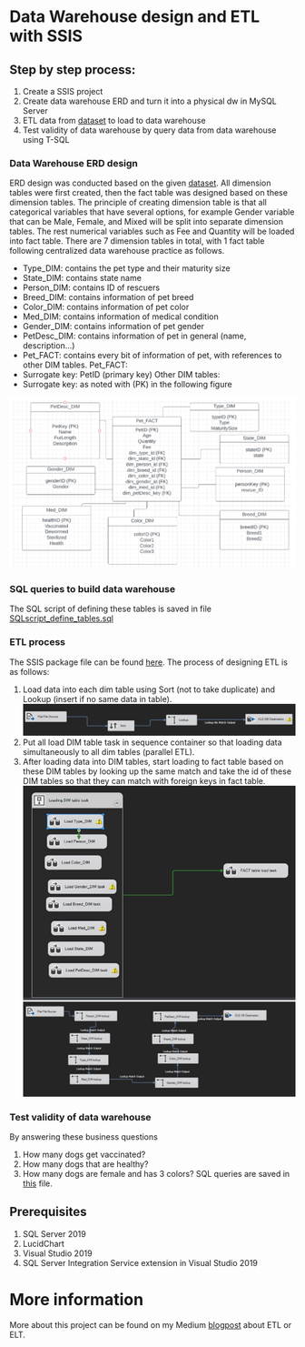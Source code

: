 # Data Warehouse design and ETL with SSIS

## Step by step process:
1. Create a SSIS project
2. Create data warehouse ERD and turn it into a physical dw in MySQL Server
3. ETL data from [dataset](https://drive.google.com/file/d/1_RFWaLL_X8ylbKYRGlbD5Z_gdsEirov4/view?usp=sharing) to load to data warehouse
4. Test validity of data warehouse by query data from data warehouse using T-SQL

### Data Warehouse ERD design
ERD design was conducted based on the given [dataset](https://drive.google.com/file/d/1_RFWaLL_X8ylbKYRGlbD5Z_gdsEirov4/view?usp=sharing).
All dimension tables were first created, then the fact table was designed based on these dimension tables.
The principle of creating dimension table is that all categorical variables that have several options, for example
Gender variable that can be Male, Female, and Mixed will be split into separate dimension tables. The rest
numerical variables such as Fee and Quantity will be loaded into fact table.
There are 7 dimension tables in total, with 1 fact table following centralized data warehouse practice as
follows.
- Type_DIM: contains the pet type and their maturity size
- State_DIM: contains state name
- Person_DIM: contains ID of rescuers
- Breed_DIM: contains information of pet breed
- Color_DIM: contains information of pet color
- Med_DIM: contains information of medical condition
- Gender_DIM: contains information of pet gender
- PetDesc_DIM: contains information of pet in general (name, description...)
- Pet_FACT: contains every bit of information of pet, with references to other DIM tables.
Pet_FACT:
- Surrogate key: PetID (primary key)
Other DIM tables:
- Surrogate key: as noted with (PK) in the following figure

![Figure 1](https://github.com/emmanguyen102/Data-Engineer-portfolio/blob/main/Data%20Warehouse%20and%20ETL/img/DataWarehouseERD.PNG)

### SQL queries to build data warehouse
The SQL script of defining these tables is saved in file [SQLscript_define_tables.sql](https://github.com/emmanguyen102/Data-Engineer-portfolio/blob/main/Data%20Warehouse%20and%20ETL/SQLscript_define_tables.sql)

### ETL process
The SSIS package file can be found [here](https://github.com/emmanguyen102/Data-Engineer-portfolio/blob/main/Data%20Warehouse%20and%20ETL/ETL_SSIS_package.dtsx).
The process of designing ETL is as follows:
1. Load data into each dim table using Sort (not to take duplicate) and Lookup (insert if no same data
in table).
![ETL in a DIM table](https://github.com/emmanguyen102/Data-Engineer-portfolio/blob/main/Data%20Warehouse%20and%20ETL/img/ETL1.PNG)
2. Put all load DIM table task in sequence container so that loading data simultaneously to all dim
tables (parallel ETL).
3. After loading data into DIM tables, start loading to fact table based on these DIM tables by looking
up the same match and take the id of these DIM tables so that they can match with foreign keys in
fact table.
![Whole ETL process](https://github.com/emmanguyen102/Data-Engineer-portfolio/blob/main/Data%20Warehouse%20and%20ETL/img/ETL2.PNG)
![ETL in FACT table](https://github.com/emmanguyen102/Data-Engineer-portfolio/blob/main/Data%20Warehouse%20and%20ETL/img/ETL3.PNG)

### Test validity of data warehouse
By answering these business questions
1. How many dogs get vaccinated?
2. How many dogs that are healthy?
3. How many dogs are female and has 3 colors?
SQL queries are saved in [this](https://github.com/emmanguyen102/Data-Engineer-portfolio/blob/main/Data%20Warehouse%20and%20ETL/SQLscript_BusinessQueries.sql) file.

## Prerequisites
1. SQL Server 2019 
2. LucidChart
3. Visual Studio 2019
4. SQL Server Integration Service extension in Visual Studio 2019

# More information
More about this project can be found on my Medium [blogpost](https://hangmortimer.medium.com/data-warehouse-part-3-etl-or-elt-a-bit-of-practice-as-well-8a7b206867fd) about ETL or ELT.
